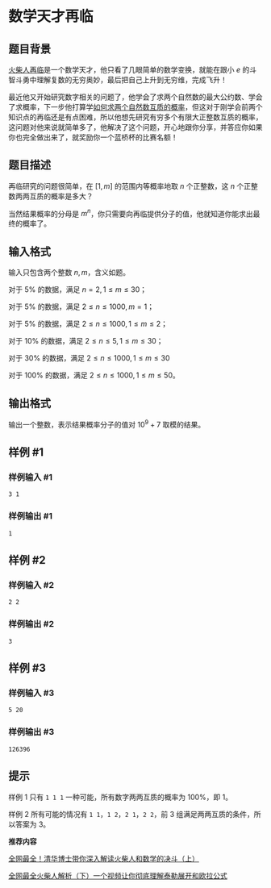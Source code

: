 # 数学天才再临

## 题目背景

[火柴人再临](https://www.bilibili.com/video/BV1ph4y1g75E/)是一个数学天才，他只看了几眼简单的数学变换，就能在跟小 $e$ 的斗智斗勇中理解复数的无穷奥妙，最后把自己上升到无穷维，完成飞升！

最近他又开始研究数字相关的问题了，他学会了求两个自然数的最大公约数、学会了求概率，下一步他打算学[如何求两个自然数互质的概率](https://zhuanlan.zhihu.com/p/47978393)，但这对于刚学会前两个知识点的再临还是有点困难，所以他想先研究有穷多个有限大正整数互质的概率，这问题对他来说就简单多了，他解决了这个问题，开心地跟你分享，并答应你如果你也完全做出来了，就奖励你一个蓝桥杯的比赛名额！

## 题目描述

再临研究的问题很简单，在 $[1,m]$ 的范围内等概率地取 $n$ 个正整数，这 $n$ 个正整数两两互质的概率是多大？

当然结果概率的分母是 $m^n$，你只需要向再临提供分子的值，他就知道你能求出最终的概率了。

## 输入格式

输入只包含两个整数 $n,m$，含义如题。

对于 5% 的数据，满足 $n=2,1\leq m\leq30$；

对于 5% 的数据，满足 $2\leq n\leq1000,m=1$；

对于 5% 的数据，满足 $2\leq n\leq1000,1\leq m\leq2$；

对于 10% 的数据，满足 $2\leq n\leq5,1\leq m\leq30$；

对于 30% 的数据，满足 $2\leq n\leq1000,1\leq m\leq30$

对于 100% 的数据，满足 $2\leq n\leq1000,1\leq m\leq50$。

## 输出格式

输出一个整数，表示结果概率分子的值对 $10^9+7$ 取模的结果。

## 样例 #1

### 样例输入 #1

```
3 1
```

### 样例输出 #1

```
1
```

## 样例 #2

### 样例输入 #2

```
2 2
```

### 样例输出 #2

```
3
```

## 样例 #3

### 样例输入 #3

```
5 20
```

### 样例输出 #3

```
126396
```

## 提示

样例 1 只有 `1 1 1` 一种可能，所有数字两两互质的概率为 100%，即 1。

样例 2 所有可能的情况有 `1 1`，`1 2`，`2 1`，`2 2`，前 3 组满足两两互质的条件，所以答案为 3。

**推荐内容**

[全网最全！清华博士带你深入解读火柴人和数学的决斗（上）](https://www.bilibili.com/video/BV1ou411t7Ho/)

[全网最全火柴人解析（下）一个视频让你彻底理解泰勒展开和欧拉公式](https://www.bilibili.com/video/BV1ys4y1r7Nb/)